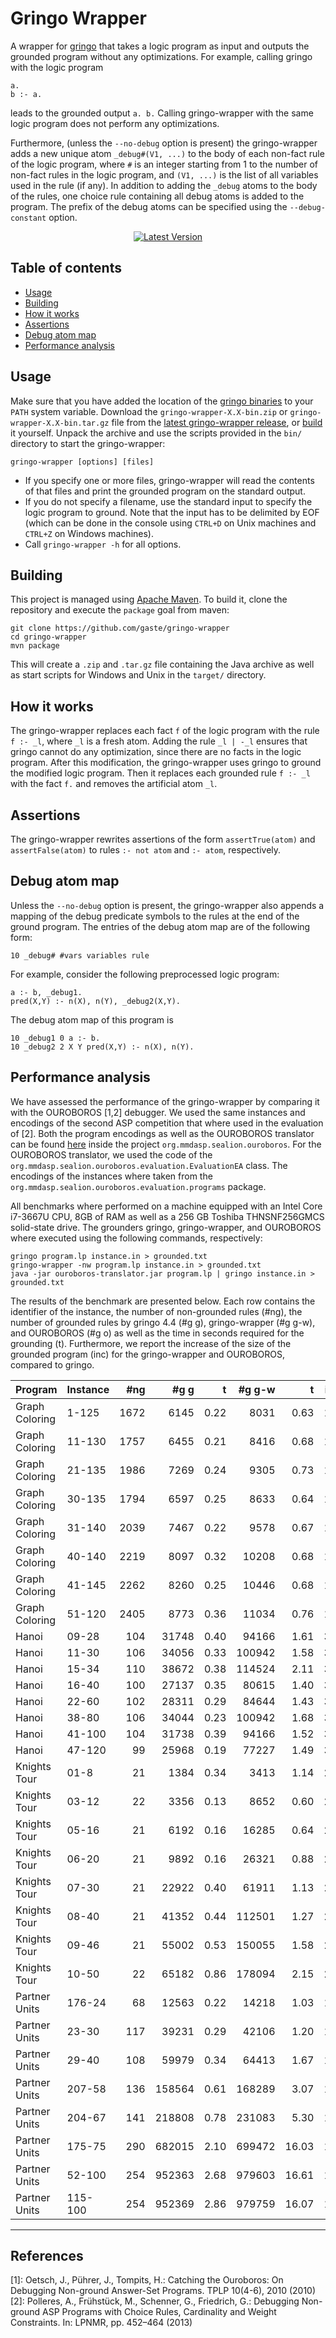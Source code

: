 # Gringo Wrapper
A wrapper for [gringo](http://potassco.sourceforge.net/) that takes a logic program as input and outputs the grounded program without any optimizations. For example, calling gringo with the logic program
```
a.
b :- a.
```
leads to the grounded output ``a. b.`` Calling gringo-wrapper with the same logic program does not perform any optimizations.

Furthermore, (unless the ``--no-debug`` option is present) the gringo-wrapper adds a new unique atom ``_debug#(V1, ...)`` to the body of each non-fact rule of the logic program, where ``#`` is an integer starting from 1 to the number of non-fact rules in the logic program, and ``(V1, ...)`` is the list of all variables used in the rule (if any). In addition to adding the ``_debug`` atoms to the body of the rules, one choice rule containing all debug atoms is added to the program. The prefix of the debug atoms can be specified using the ``--debug-constant`` option.

<p align="center">
<a href="https://github.com/gaste/gringo-wrapper/releases/latest"><img src="https://img.shields.io/github/release/gaste/gringo-wrapper.svg" alt="Latest Version"></img></a>
</p>

## Table of contents
 - [Usage](#usage)
 - [Building](#building)
 - [How it works](#how-it-works)
 - [Assertions](#assertions)
 - [Debug atom map](#debug-atom-map)
 - [Performance analysis](#performance-analysis)

## Usage
Make sure that you have added the location of the [gringo binaries](http://sourceforge.net/projects/potassco/files/gringo/) to your `PATH` system variable.
Download the `gringo-wrapper-X.X-bin.zip` or `gringo-wrapper-X.X-bin.tar.gz` file from the [latest gringo-wrapper release](https://github.com/gaste/gringo-wrapper/releases/latest), or [build](#building) it yourself. Unpack the archive and use the scripts provided in the `bin/` directory to start the gringo-wrapper:
```
gringo-wrapper [options] [files]
```
 - If you specify one or more files, gringo-wrapper will read the contents of that files and print the grounded program on the standard output.
 - If you do not specify a filename, use the standard input to specify the logic program to ground. Note that the input has to be delimited by EOF (which can be done in the console using `CTRL+D` on Unix machines and `CTRL+Z` on Windows machines).
 - Call `gringo-wrapper -h` for all options.

## Building
This project is managed using [Apache Maven](https://maven.apache.org/). To build it, clone the repository and execute the `package` goal from maven:

```
git clone https://github.com/gaste/gringo-wrapper
cd gringo-wrapper
mvn package
```

This will create a `.zip` and `.tar.gz` file containing the Java archive as well as start scripts for Windows and Unix in the `target/` directory.

## How it works
The gringo-wrapper replaces each fact ``f`` of the logic program with the rule ``f :- _l``, where ``_l`` is a fresh atom. Adding the rule ``_l | -_l`` ensures that gringo cannot do any optimization, since there are no facts in the logic program. After this modification, the gringo-wrapper uses gringo to ground the modified logic program. Then it replaces each grounded rule ``f :- _l`` with the fact ``f.`` and removes the artificial atom ``_l``.

## Assertions
The gringo-wrapper rewrites assertions of the form `assertTrue(atom)` and `assertFalse(atom)` to rules `:- not atom` and `:- atom`, respectively.

## Debug atom map
Unless the ``--no-debug`` option is present, the gringo-wrapper also appends a mapping of the debug predicate symbols to the rules at the end of the ground program. The entries of the debug atom map are of the following form:
```
10 _debug# #vars variables rule
```

For example, consider the following preprocessed logic program:
```
a :- b, _debug1.
pred(X,Y) :- n(X), n(Y), _debug2(X,Y).
```
The debug atom map of this program is
```
10 _debug1 0 a :- b.
10 _debug2 2 X Y pred(X,Y) :- n(X), n(Y).
```

## Performance analysis
We have assessed the performance of the gringo-wrapper by comparing it with the OUROBOROS [1,2] debugger.
We used the same instances and encodings of the second ASP competition that where used in the evaluation of [2].
Both the program encodings as well as the OUROBOROS translator can be found [here](http://www.sealion.at/index.php/develop) inside the project `org.mmdasp.sealion.ouroboros`.
For the OUROBOROS translator, we used the code of the `org.mmdasp.sealion.ouroboros.evaluation.EvaluationEA` class.
The encodings of the instances where taken from the `org.mmdasp.sealion.ouroboros.evaluation.programs` package.

All benchmarks where performed on a machine equipped with an Intel Core i7-3667U CPU, 8GB of RAM as well as a 256 GB Toshiba THNSNF256GMCS solid-state drive.
The grounders gringo, gringo-wrapper, and OUROBOROS where executed using the following commands, respectively:
```
gringo program.lp instance.in > grounded.txt
gringo-wrapper -nw program.lp instance.in > grounded.txt
java -jar ouroboros-translator.jar program.lp | gringo instance.in > grounded.txt
```

The results of the benchmark are presented below.
Each row contains the identifier of the instance, the number of non-grounded rules (#ng), the number of grounded rules by gringo 4.4 (#g g), gringo-wrapper (#g g-w), and OUROBOROS (#g o) as well as the time in seconds required for the grounding (t).
Furthermore, we report the increase of the size of the grounded program (inc) for the gringo-wrapper and OUROBOROS, compared to gringo.

| Program        | Instance | #ng  |   #g g |    t | #g g-w |     t | inc |      #g o |     t |      inc |
|----------------|----------|-----:|-------:|-----:|-------:|------:|----:|----------:|------:|---------:|
| Graph Coloring | 1-125    | 1672 |   6145 | 0.22 |   8031 |  0.63 | 1.3 |     19020 |  0.95 |      3.1 |
| Graph Coloring | 11-130   | 1757 |   6455 | 0.21 |   8416 |  0.68 | 1.3 |     19845 |  1.10 |      3.1 |
| Graph Coloring | 21-135   | 1986 |   7269 | 0.24 |   9305 |  0.73 | 1.3 |     21174 |  1.04 |      2.9 |
| Graph Coloring | 30-135   | 1794 |   6597 | 0.25 |   8633 |  0.64 | 1.3 |     20502 |  1.02 |      3.1 |
| Graph Coloring | 31-140   | 2039 |   7467 | 0.22 |   9578 |  0.67 | 1.3 |     21887 |  1.03 |      2.9 |
| Graph Coloring | 40-140   | 2219 |   8097 | 0.32 |  10208 |  0.68 | 1.3 |     22517 |  1.03 |      2.8 |
| Graph Coloring | 41-145   | 2262 |   8260 | 0.25 |  10446 |  0.68 | 1.3 |     23195 |  1.04 |      2.8 |
| Graph Coloring | 51-120   | 2405 |   8773 | 0.36 |  11034 |  0.76 | 1.3 |     24223 |  1.05 |      2.8 |
| Hanoi          | 09-28    |  104 |  31748 | 0.40 |  94166 |  1.61 | 3.0 |   1739800 |  8.09 |     54.8 |
| Hanoi          | 11-30    |  106 |  34056 | 0.33 | 100942 |  1.58 | 3.0 |   1864222 |  9.50 |     54.7 |
| Hanoi          | 15-34    |  110 |  38672 | 0.38 | 114524 |  2.11 | 3.0 |   2112986 |  9.43 |     54.6 |
| Hanoi          | 16-40    |  100 |  27137 | 0.35 |  80615 |  1.40 | 3.0 |   1491281 |  7.04 |     55.0 |
| Hanoi          | 22-60    |  102 |  28311 | 0.29 |  84644 |  1.43 | 3.0 |   1678483 |  7.80 |     59.3 |
| Hanoi          | 38-80    |  106 |  34044 | 0.23 | 100942 |  1.68 | 3.0 |   1864250 |  8.53 |     54.8 |
| Hanoi          | 41-100   |  104 |  31738 | 0.39 |  94166 |  1.52 | 3.0 |   1739830 | 13.24 |     54.8 |
| Hanoi          | 47-120   |   99 |  25968 | 0.19 |  77227 |  1.49 | 3.0 |   1429695 |  6.90 |     55.1 |
| Knights Tour   | 01-8     |   21 |   1384 | 0.34 |   3413 |  1.14 | 2.5 |  12985716 | 59.44 |   9382.7 |
| Knights Tour   | 03-12    |   22 |   3356 | 0.13 |   8652 |  0.60 | 2.6 | >72244034 |  >300 | >21526.8 |
| Knights Tour   | 05-16    |   21 |   6192 | 0.16 |  16285 |  0.64 | 2.6 | >69494641 |  >300 | >11223.3 |
| Knights Tour   | 06-20    |   21 |   9892 | 0.16 |  26321 |  0.88 | 2.7 | >62785993 |  >300 |  >6347.1 |
| Knights Tour   | 07-30    |   21 |  22922 | 0.40 |  61911 |  1.13 | 2.7 | >59166564 |  >300 |  >2581.2 |
| Knights Tour   | 08-40    |   21 |  41352 | 0.44 | 112501 |  1.27 | 2.7 | >54944042 |  >300 |  >1328.7 |
| Knights Tour   | 09-46    |   21 |  55002 | 0.53 | 150055 |  1.58 | 2.7 | >56443633 |  >300 |  >1026.2 |
| Knights Tour   | 10-50    |   22 |  65182 | 0.86 | 178094 |  2.15 | 2.7 | >62402315 |  >300 |   >957.4 |
| Partner Units  | 176-24   |   68 |  12563 | 0.22 |  14218 |  1.03 | 1.1 |    102023 |  1.47 |      8.1 |
| Partner Units  | 23-30    |  117 |  39231 | 0.29 |  42106 |  1.20 | 1.1 |    276645 |  2.11 |      7.1 |
| Partner Units  | 29-40    |  108 |  59979 | 0.34 |  64413 |  1.67 | 1.1 |    629639 |  3.35 |     10.5 |
| Partner Units  | 207-58   |  136 | 158564 | 0.61 | 168289 |  3.07 | 1.1 |   2726182 | 11.94 |     17.2 |
| Partner Units  | 204-67   |  141 | 218808 | 0.78 | 231083 |  5.30 | 1.1 |   4280282 | 17.79 |     19.6 |
| Partner Units  | 175-75   |  290 | 682015 | 2.10 | 699472 | 16.03 | 1.0 |   8604415 | 40.60 |     12.6 |
| Partner Units  | 52-100   |  254 | 952363 | 2.68 | 979603 | 16.61 | 1.0 |  20125857 | 90.10 |     21.1 |
| Partner Units  | 115-100  |  254 | 952369 | 2.86 | 979759 | 16.07 | 1.0 |  20317011 | 94.26 |     21.3 |

----------

## References
  [1]: Oetsch, J., Pührer, J., Tompits, H.: Catching the Ouroboros: On Debugging Non-ground Answer-Set Programs. TPLP 10(4-6), 2010 (2010) <br/>
  [2]: Polleres, A., Frühstück, M., Schenner, G., Friedrich, G.: Debugging Non-ground ASP Programs with Choice Rules, Cardinality and Weight Constraints. In: LPNMR, pp. 452–464 (2013)
